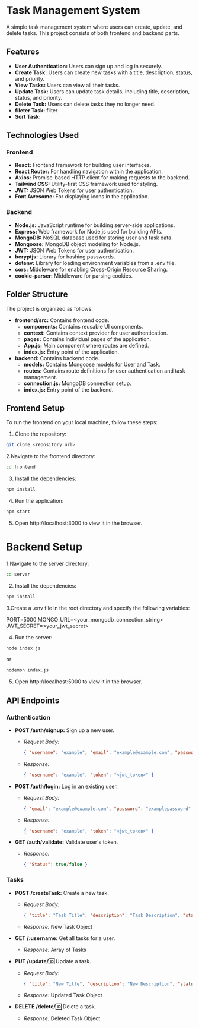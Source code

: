# Task Management System

A simple task management system where users can create, update, and delete tasks. This project consists of both frontend and backend parts.

## Features

- **User Authentication:** Users can sign up and log in securely.
- **Create Task:** Users can create new tasks with a title, description, status, and priority.
- **View Tasks:** Users can view all their tasks.
- **Update Task:** Users can update task details, including title, description, status, and priority.
- **Delete Task:** Users can delete tasks they no longer need.
- **fileter Task:** filter 
- **Sort Task:**

## Technologies Used

### Frontend
- **React:** Frontend framework for building user interfaces.
- **React Router:** For handling navigation within the application.
- **Axios:** Promise-based HTTP client for making requests to the backend.
- **Tailwind CSS:** Utility-first CSS framework used for styling.
- **JWT:** JSON Web Tokens for user authentication.
- **Font Awesome:** For displaying icons in the application.

### Backend
- **Node.js:** JavaScript runtime for building server-side applications.
- **Express:** Web framework for Node.js used for building APIs.
- **MongoDB:** NoSQL database used for storing user and task data.
- **Mongoose:** MongoDB object modeling for Node.js.
- **JWT:** JSON Web Tokens for user authentication.
- **bcryptjs:** Library for hashing passwords.
- **dotenv:** Library for loading environment variables from a .env file.
- **cors:** Middleware for enabling Cross-Origin Resource Sharing.
- **cookie-parser:** Middleware for parsing cookies.

## Folder Structure

The project is organized as follows:

- **frontend/src:** Contains frontend code.
  - **components:** Contains reusable UI components.
  - **context:** Contains context provider for user authentication.
  - **pages:** Contains individual pages of the application.
  - **App.js:** Main component where routes are defined.
  - **index.js:** Entry point of the application.
- **backend:** Contains backend code.
  - **models:** Contains Mongoose models for User and Task.
  - **routes:** Contains route definitions for user authentication and task management.
  - **connection.js:** MongoDB connection setup.
  - **index.js:** Entry point of the backend.

## Frontend Setup

To run the frontend on your local machine, follow these steps:

1. Clone the repository:

```bash
git clone <repository_url>
```

2.Navigate to the frontend directory:

```bash
cd frontend
```

3. Install the dependencies:

```bash
npm install
```

4. Run the application:

```bash
npm start
```
5. Open http://localhost:3000 to view it in the browser.

# Backend Setup

1.Navigate to the server directory:

```bash
cd server
```

2. Install the dependencies:

```bash
npm install
```
3.Create a .env file in the root directory and specify the following variables:

PORT=5000
MONGO_URL=<your_mongodb_connection_string>
JWT_SECRET=<your_jwt_secret>


4. Run the server:

```bash
node index.js
```
or

```bash
nodemon index.js
```

5. Open http://localhost:5000 to view it in the browser.


## API Endpoints

### Authentication

- **POST /auth/signup:** Sign up a new user.
  - *Request Body:* 
    ```json
    { "username": "example", "email": "example@example.com", "password": "examplepassword" }
    ```
  - *Response:* 
    ```json
    { "username": "example", "token": "<jwt_token>" }
    ```

- **POST /auth/login:** Log in an existing user.
  - *Request Body:* 
    ```json
    { "email": "example@example.com", "password": "examplepassword" }
    ```
  - *Response:* 
    ```json
    { "username": "example", "token": "<jwt_token>" }
    ```

- **GET /auth/validate:** Validate user's token.
  - *Response:* 
    ```json
    { "Status": true/false }
    ```

### Tasks

- **POST /createTask:** Create a new task.
  - *Request Body:* 
    ```json
    { "title": "Task Title", "description": "Task Description", "status": "Pending/Completed", "priority": 1/2/3, "userAssociated": "username" }
    ```
  - *Response:* New Task Object

- **GET /:username:** Get all tasks for a user.
  - *Response:* Array of Tasks

- **PUT /update/:id:** Update a task.
  - *Request Body:* 
    ```json
    { "title": "New Title", "description": "New Description", "status": "New Status", "priority": 1/2/3 }
    ```
  - *Response:* Updated Task Object

- **DELETE /delete/:id:** Delete a task.
  - *Response:* Deleted Task Object
